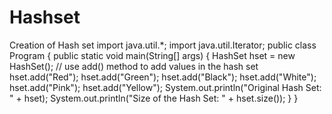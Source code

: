 # Hashset
Creation of Hash set
import java.util.*;
import java.util.Iterator;
public class Program
{
public static void main(String[] args) 
{
 HashSet<String> hset = new HashSet<String>();
		   // use add() method to add values in the hash set
		          hset.add("Red");
		          hset.add("Green");
		          hset.add("Black");
		          hset.add("White");
		          hset.add("Pink");
		          hset.add("Yellow");
		    System.out.println("Original Hash Set: " + hset);
		    System.out.println("Size of the Hash Set: " + hset.size());
}
}
